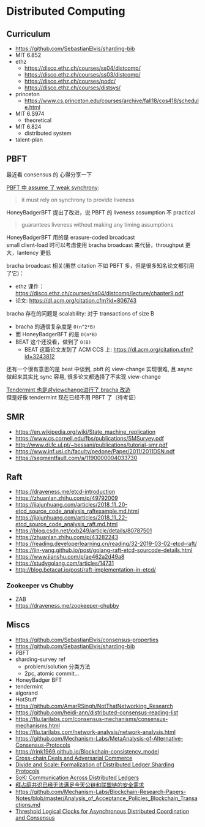 # Distributed Computing

## Curriculum

+ https://github.com/SebastianElvis/sharding-bib
+ MIT 6.852
+ ethz
    * https://disco.ethz.ch/courses/ss04/distcomp/
    * https://disco.ethz.ch/courses/ss03/distcomp/
    * https://disco.ethz.ch/courses/podc/
    * https://disco.ethz.ch/courses/distsys/
+ princeton
    * https://www.cs.princeton.edu/courses/archive/fall18/cos418/schedule.html
+ MIT 6.S974
    * theoretical
+ MIT 6.824
    * distributed system
+ talent-plan

## PBFT

最近看 consensus 的 心得分享一下

[PBFT 中 assume 了 weak synchrony](https://www.usenix.org/legacy/events/osdi99/full_papers/castro/castro_html/node3.html#SECTION00030000000000000000):
>it must rely on synchrony to provide liveness

HoneyBadgerBFT 提出了改进，说 PBFT 的 liveness assumption 不 practical
>guarantees liveness without making any timing assumptions

HoneyBadgerBFT 用的是 erasure-coded broadcast<br>
small client-load 时可以考虑使用 bracha broadcast 来代替，throughput 更大，lantency 更低

bracha broadcast 相关(虽然 citation 不如 PBFT 多，但是很多知名论文都引用了它)：

+ ethz 课件：https://disco.ethz.ch/courses/ss04/distcomp/lecture/chapter9.pdf
+ 论文: https://dl.acm.org/citation.cfm?id=806743


bracha 存在的问题是 scalability: 对于 transactions of size B

+ bracha 的通信复杂度是 `O(n^2*B)`
+ 而 HoneyBadgerBFT 的是 `O(n*B)`
+ BEAT 这个还没看，做到了 `O(B)`
    * BEAT 这篇论文发到了 ACM CCS 上: https://dl.acm.org/citation.cfm?id=3243812

还有一个很有意思的是 beat 中谈到, pbft 的 view-change 实现很难, 且 async 做起来其实比 sync 容易, 很多论文都选择了不实现 view-change

[Tendermint 也是对viewchange进行了 bracha 改造](http://drops.dagstuhl.de/opus/volltexte/2017/8016/pdf/LIPIcs-DISC-2017-1.pdf)<br>
但是好像 tendermint 现在已经不用 PBFT 了（待考证）

## SMR
+ https://en.wikipedia.org/wiki/State_machine_replication
+ https://www.cs.cornell.edu/fbs/publications/SMSurvey.pdf
+ http://www.di.fc.ul.pt/~bessani/publications/tutorial-smr.pdf
+ https://www.inf.usi.ch/faculty/pedone/Paper/2011/2011DSN.pdf
+ https://segmentfault.com/a/1190000004033730


## Raft

+ https://draveness.me/etcd-introduction
+ https://zhuanlan.zhihu.com/p/49792009
+ https://jiajunhuang.com/articles/2018_11_20-etcd_source_code_analysis_raftexample.md.html
+ https://jiajunhuang.com/articles/2018_11_22-etcd_source_code_analysis_raft.md.html
+ https://blog.csdn.net/xxb249/article/details/80787501
+ https://zhuanlan.zhihu.com/p/43282243
+ https://reading.developerlearning.cn/reading/32-2019-03-02-etcd-raft/
+ https://jin-yang.github.io/post/golang-raft-etcd-sourcode-details.html
+ https://www.jianshu.com/p/ae462a2d49a8
+ https://studygolang.com/articles/14731
+ http://blog.betacat.io/post/raft-implementation-in-etcd/


### Zookeeper vs Chubby

+ ZAB
+ https://draveness.me/zookeeper-chubby

## Miscs
+ https://github.com/SebastianElvis/consensus-properties
+ https://github.com/SebastianElvis/sharding-bib
+ PBFT
+ sharding-survey ref
    * problem/solution 分类方法
    * 2pc, atomic commit...
+ HoneyBadger BFT
+ tendermint
+ algorand
+ HotStuff
+ https://github.com/AmarRSingh/NotThatNetworking_Research
+ https://github.com/heidi-ann/distributed-consensus-reading-list
+ https://tlu.tarilabs.com/consensus-mechanisms/consensus-mechanisms.html
+ https://tlu.tarilabs.com/network-analysis/network-analysis.html
+ https://github.com/Mechanism-Labs/MetaAnalysis-of-Alternative-Consensus-Protocols
+ https://rink1969.github.io/Blockchain-consistency_model
+ [Cross-chain Deals and Adversarial Commerce](https://arxiv.org/abs/1905.09743)
+ [Divide and Scale: Formalization of Distributed Ledger Sharding Protocols](https://arxiv.org/abs/1910.10434)
+ [SoK: Communication Across Distributed Ledgers](https://eprint.iacr.org/2019/1128)
+ [拜占庭共识已经无法满足今天公链和联盟链的安全需求](https://mp.weixin.qq.com/s/87ZAz_jVL0ja7OCMIEd4Uw)
+ https://github.com/Mechanism-Labs/Blockchain-Research-Papers-Notes/blob/master/Analysis_of_Acceptance_Policies_Blockchain_Transactions.md
+ [Threshold Logical Clocks for Asynchronous Distributed Coordination and Consensus](https://arxiv.org/abs/1907.07010)